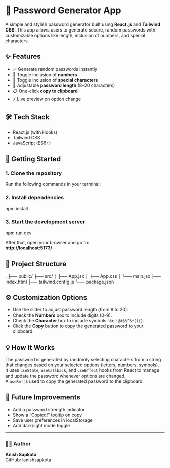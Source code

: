 # 🔐 Password Generator App

A simple and stylish password generator built using **React.js** and **Tailwind CSS**. This app allows users to generate secure, random passwords with customizable options like length, inclusion of numbers, and special characters.

## ✨ Features

- ✅ Generate random passwords instantly  
- 🔢 Toggle inclusion of **numbers**  
- 🔣 Toggle inclusion of **special characters**  
- 📏 Adjustable **password length** (8–20 characters)  
- 📋 One-click **copy to clipboard**  
- ⚡ Live preview on option change  

## 🛠️ Tech Stack

- React.js (with Hooks)  
- Tailwind CSS  
- JavaScript (ES6+)

## 🚀 Getting Started

### 1. Clone the repository  
Run the following commands in your terminal:


### 2. Install dependencies  

npm install


### 3. Start the development server  

npm run dev


After that, open your browser and go to:  
**http://localhost:5173/**

## 📂 Project Structure

.
├── public/
├── src/
│   ├── App.jsx
│   ├── App.css
│   └── main.jsx
├── index.html
├── tailwind.config.js
└── package.json



## ⚙️ Customization Options

- Use the slider to adjust password length (from 8 to 20).
- Check the **Numbers** box to include digits (0–9).
- Check the **Character** box to include symbols like `!@#$%^&*(){}`.
- Click the **Copy** button to copy the generated password to your clipboard.

## 💡 How It Works

The password is generated by randomly selecting characters from a string that changes based on your selected options (letters, numbers, symbols).  
It uses `useState`, `useCallback`, and `useEffect` hooks from React to manage and update the password whenever options are changed.  
A `useRef` is used to copy the generated password to the clipboard.

## 📌 Future Improvements

- Add a password strength indicator  
- Show a “Copied!” tooltip on copy  
- Save user preferences in localStorage  
- Add dark/light mode toggle

---

### 🧑‍💻 Author

**Anish Sapkota**  
GitHub: ianishsapkota 
